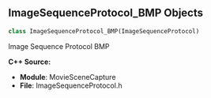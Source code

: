 ## ImageSequenceProtocol_BMP Objects

```python
class ImageSequenceProtocol_BMP(ImageSequenceProtocol)
```

Image Sequence Protocol BMP

**C++ Source:**

- **Module**: MovieSceneCapture
- **File**: ImageSequenceProtocol.h

<a id="unreal.ImageSequenceProtocol_PNG"></a>
